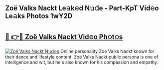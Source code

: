 ## Zoë Valks Nackt Le𝚊k𝚎d N𝚞𝚍e - Part-KpT Vid𝚎o Le𝚊ks Photos 1wY2D

# <h2><a href="http://fb7x5h.evod.top/?m=Zo%c3%ab+Valks+Nackt">🔗 👉🔴 Zoë Valks Nackt Vid𝚎o Ph𝚘t𝚘s</a></h2>

[![Zoë Valks Nackt N𝚞d𝚎s](https://i.imgur.com/8V9OHl7.gif)](http://fb7x5h.evod.top/?m=Zo%c3%ab+Valks+Nackt)
Online personality Zoë Valks Nackt known for their dance and lifestyle content. Zoë Valks Nackt public persona is one of intelligence and wit, but he's also known for his compassion and empathy. 
